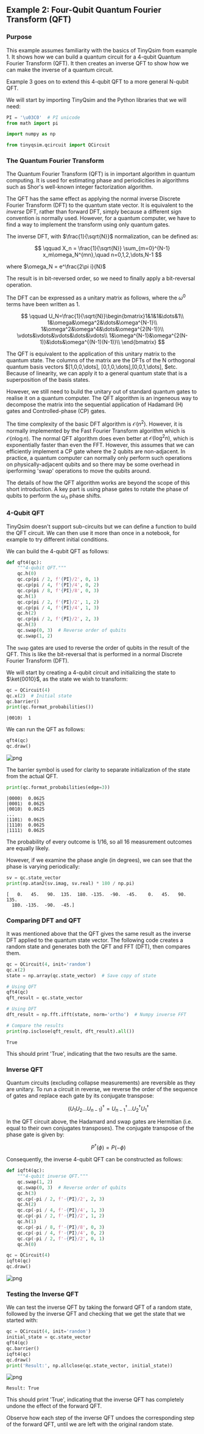 $\newcommand{\bra}[1]{\left\langle{#1}\right|}
\newcommand{\ket}[1]{\left|{#1}\right\rangle}$
## Example 2: Four-Qubit Quantum Fourier Transform (QFT)

### Purpose

This example assumes familiarity with the basics of TinyQsim from example 1. It shows how we can build a quantum circuit for a 4-qubit Quantum Fourier Transform (QFT). It then creates an inverse QFT to show how we can make the inverse of a quantum circuit.

Example 3 goes on to extend this 4-qubit QFT to a more general N-qubit QFT.

We will start by importing TinyQsim and the Python libraries that we will need:


```python
PI = '\u03C0'  # PI unicode
from math import pi

import numpy as np

from tinyqsim.qcircuit import QCircuit
```

### The Quantum Fourier Transform

The Quantum Fourier Transform (QFT) is in important algorithm in quantum computing. It is used for estimating phase and periodicities in algorithms such as Shor's well-known integer factorization algorithm.

The QFT has the same effect as applying the normal inverse Discrete Fourier Transform (DFT) to the quantum state vector. It is equivalent to the *inverse* DFT, rather than forward DFT, simply because a different sign convention is normally used. However, for a quantum computer, we have to find a way to implement the transform using only quantum gates.

The inverse DFT, with $\frac{1}{\sqrt{N}}$ normalization, can be defined as:

$$
\qquad X_n = \frac{1}{\sqrt{N}} \sum_{m=0}^{N-1} x_m\omega_N^{mn},\quad n=0,1,2,\dots,N-1
$$

where $\omega_N = e^\frac{2\pi i}{N}$

The result is in bit-reversed order, so we need to finally apply a bit-reversal operation.

The DFT can be expressed as a unitary matrix as follows, where the $\omega^0$ terms have been written as $1$.

$$
\qquad
U_N=\frac{1}{\sqrt{N}}\begin{bmatrix}1&1&1&\dots&1\\
1&\omega&\omega^2&\dots&\omega^{N-1}\\
1&\omega^2&\omega^4&\dots&\omega^{2(N-1)}\\
\vdots&\vdots&\vdots&\dots&\vdots\\
1&\omega^{N-1}&\omega^{2(N-1)}&\dots&\omega^{(N-1)(N-1)}\\
\end{bmatrix}
$$

The QFT is equivalent to the application of this unitary matrix to the quantum state. The columns of the matrix are the DFTs of the N orthogonal quantum basis vectors $[1,0,0,\dots], [0,1,0,\dots],[0,0,1,\dots], $etc. Because of linearity, we can apply it to a general quantum state that is a superposition of the basis states.

However, we still need to build the unitary out of standard quantum gates to realise it on a quantum computer. The QFT algorithm is an ingeneous way to decompose the matrix into the sequential application of Hadamard (H) gates and Controlled-phase (CP) gates.

The time complexity of the basic DFT algorithm is $\mathcal{O}(n^2)$. However, it is normally implemented by the Fast Fourier Transform algorithm which is $\mathcal{O}(n\log{}n)$. The normal QFT algorithm does even better at $\mathcal{O}(\log^2{}n)$, which is exponentially faster than even the FFT. However, this assumes that we can efficiently implement a CP gate where the 2 qubits are non-adjacent. In practice, a quantum computer can normally only perform such operations on physically-adjacent qubits and so there may be some overhead in iperforming 'swap' operations to move the qubits around.

The details of how the QFT algorithm works are beyond the scope of this short introduction. A key part is using phase gates to rotate the phase of qubits to perform the $\omega_n$ phase shifts.

### 4-Qubit QFT

TinyQsim doesn't support sub-circuits but we can define a function to build the QFT circuit. We can then use it more than once in a notebook, for example to try different initial conditions.

We can build the 4-qubit QFT as follows:


```python
def qft4(qc):
    """4-qubit QFT."""
    qc.h(0)
    qc.cp(pi / 2, f'{PI}/2', 0, 1)
    qc.cp(pi / 4, f'{PI}/4', 0, 2)
    qc.cp(pi / 8, f'{PI}/8', 0, 3)
    qc.h(1)
    qc.cp(pi / 2, f'{PI}/2', 1, 2)
    qc.cp(pi / 4, f'{PI}/4', 1, 3)
    qc.h(2)
    qc.cp(pi / 2, f'{PI}/2', 2, 3)
    qc.h(3)
    qc.swap(0, 3)  # Reverse order of qubits
    qc.swap(1, 2)
```

The `swap` gates are used to reverse the order of qubits in the result of the QFT. This is like the bit-reversal that is performed in a normal Discrete Fourier Transform (DFT).

We will start by creating a 4-qubit circuit and initializing the state to $\ket{0010}$, as the state we wish to transform:


```python
qc = QCircuit(4)
qc.x(2)  # Initial state
qc.barrier()
print(qc.format_probabilities())
```

    |0010⟩  1


We can run the QFT as follows:


```python
qft4(qc)
qc.draw()
```


    
![png](example_2_QFT4_files/example_2_QFT4_12_0.png)
    


The barrier symbol is used for clarity to separate initialization of the state from the actual QFT.


```python
print(qc.format_probabilities(edge=3))
```

    |0000⟩  0.0625
    |0001⟩  0.0625
    |0010⟩  0.0625
    ...
    |1101⟩  0.0625
    |1110⟩  0.0625
    |1111⟩  0.0625


The probability of every outcome is 1/16, so all 16 measurement outcomes are equally likely.

However, if we examine the phase angle (in degrees), we can see that the phase is varying periodically:


```python
sv = qc.state_vector
print(np.atan2(sv.imag, sv.real) * 180 / np.pi)
```

    [   0.   45.   90.  135.  180. -135.  -90.  -45.    0.   45.   90.  135.
      180. -135.  -90.  -45.]


### Comparing DFT and QFT

It was mentioned above that the QFT gives the same result as the inverse DFT applied to the quantum state vector. The following code creates a random state and generates both the QFT and FFT (DFT), then compares them.


```python
qc = QCircuit(4, init='random')
qc.x(2)
state = np.array(qc.state_vector)  # Save copy of state

# Using QFT
qft4(qc)
qft_result = qc.state_vector

# Using DFT
dft_result = np.fft.ifft(state, norm='ortho')  # Numpy inverse FFT

# Compare the results
print(np.isclose(qft_result, dft_result).all())
```

    True


This should print 'True', indicating that the two results are the same.

### Inverse QFT

Quantum circuits (excluding collapse measurements) are reversible as they are unitary. To run a circuit in reverse, we reverse the order of the sequence of gates and replace each gate by its conjugate transpose:

$$
\qquad (U_1 U_2\dots U_{n-1})^\dagger = U^\dagger_{n-1}\dots U^\dagger_2 U^\dagger_1
$$

In the QFT circuit above, the Hadamard and swap gates are Hermitian (i.e. equal to their own conjugates transposes). The conjugate transpose of the phase gate is given by:

$$
\qquad P^\dagger(\phi) = P(-\phi)
$$

Consequently, the inverse 4-qubit QFT can be constructed as follows:


```python
def iqft4(qc):
    """4-qubit inverse QFT."""
    qc.swap(1, 2)
    qc.swap(0, 3)  # Reverse order of qubits
    qc.h(3)
    qc.cp(-pi / 2, f'-{PI}/2', 2, 3)
    qc.h(2)
    qc.cp(-pi / 4, f'-{PI}/4', 1, 3)
    qc.cp(-pi / 2, f'-{PI}/2', 1, 2)
    qc.h(1)
    qc.cp(-pi / 8, f'-{PI}/8', 0, 3)
    qc.cp(-pi / 4, f'-{PI}/4', 0, 2)
    qc.cp(-pi / 2, f'-{PI}/2', 0, 1)
    qc.h(0)
```


```python
qc = QCircuit(4)
iqft4(qc)
qc.draw()
```


    
![png](example_2_QFT4_files/example_2_QFT4_25_0.png)
    


### Testing the Inverse QFT

We can test the inverse QFT by taking the forward QFT of a random state, followed by the inverse QFT and checking that we get the state that we started with:


```python
qc = QCircuit(4, init='random')
initial_state = qc.state_vector
qft4(qc)
qc.barrier()
iqft4(qc)
qc.draw()
print('Result:', np.allclose(qc.state_vector, initial_state))
```


    
![png](example_2_QFT4_files/example_2_QFT4_28_0.png)
    


    Result: True


This should print 'True', indicating that the inverse QFT has completely undone the effect of the forward QFT.

Observe how each step of the inverse QFT undoes the corresponding step of the forward QFT, until we are left with the original random state.


```python

```
